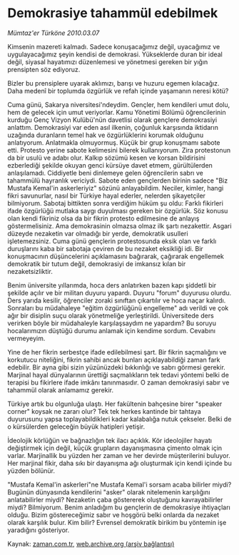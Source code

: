 # Demokrasiye tahammül edebilmek

*Mümtaz'er Türköne 2010.03.07*

<tr><td class="metin" colspan="2" style="padding-top: 20px; padding-left: 5px; ">Kimsenin mazereti kalmadı. Sadece konuşacağımız değil, uyacağımız ve uygulayacağımız şeyin kendisi de demokrasi. Yükseklerde duran bir ideal değil, siyasal hayatımızı düzenlemesi ve yönetmesi gereken bir yığın prensipten söz ediyoruz.</td></tr><tr><td class="metin" colspan="2" style="padding-top: 20px; padding-left: 5px; "><p>Bizler bu prensiplere uyarak aklımızı, barışı ve huzuru egemen kılacağız. Daha medenî bir toplumda özgürlük ve refah içinde yaşamanın neresi kötü?
<p> Cuma günü, Sakarya niversitesi'ndeydim. Gençler, hem kendileri umut dolu, hem de gelecek için umut veriyorlar. Kamu Yönetimi Bölümü öğrencilerinin kurduğu Genç Vizyon Kulübü'nün davetlisi olarak gençlere demokrasiyi anlattım. Demokrasiyi var eden asıl ilkenin, çoğunluk karşısında iktidarın uzağında duranların temel hak ve özgürlüklerini korumak olduğunu anlatıyorum. Anlatmakla olmuyormuş. Küçük bir grup konuşmamı sabote etti. Protesto yerine sabote kelimesini bilerek kullanıyorum. Zira protestonun da bir usulü ve adabı olur. Kalkıp sözümü kesen ve korsan bildirisini ezberlediği şekilde okuyan genci kürsüye davet etmem, gürültülerden anlaşılamadı. Ciddiyetle beni dinlemeye gelen öğrencilerin sabrı ve tahammülü hayranlık vericiydi. Sabote eden gençlerden birinin sadece "Biz Mustafa Kemal'in askerleriyiz" sözünü anlayabildim. Neciler, kimler, hangi fikri savunurlar, nasıl bir Türkiye hayal ederler, nelerden şikayetçiler bilmiyorum. Sabotaj bittikten sonra verdiğim hüküm şu oldu: Farklı fikirleri ifade özgürlüğü mutlaka saygı duyulması gereken bir özgürlük. Söz konusu olan kendi fikriniz olsa da bir fikrin protesto edilmesine de anlayış göstermelisiniz. Ama demokrasinin olmazsa olmaz ilk şartı nezakettir. Asgari düzeyde nezaketin var olmadığı bir yerde, demokratik usulleri işletemezsiniz. Cuma günü gençlerin protestosunda eksik olan ve farklı duruşlarını kaba bir sabotaja çeviren de bu nezaket eksikliği idi. Bir konuşmacının düşüncelerini açıklamasını bağırarak, çağırarak engellemek demokratik bir tutum değil, demokrasiyi de imkansız kılan bir nezaketsizliktir.
<p>Benim üniversite yıllarımda, hoca ders anlatırken bazen kapı şiddetli bir şekilde açılır ve bir militan duyuru yapardı. Duyuru "forum" duyurusu olurdu. Ders yarıda kesilir, öğrenciler zoraki sınıftan çıkartılır ve hoca naçar kalırdı. Sonraları bu müdahaleye "eğitim özgürlüğünü engelleme" adı verildi ve çok ağır bir disiplin suçu olarak yönetmeliğe yerleştirildi. Üniversitede ders verirken böyle bir müdahaleyle karşılaşsaydım ne yapardım? Bu soruyu hocalarımızın düştüğü durumu anlamak için kendime sordum. Cevabını vermeyeyim.
<p>Yine de her fikrin serbestçe ifade edilebilmesi şart. Bir fikrin saçmalığını ve korkutucu niteliğini, fikrin sahibi ancak bunları açıklayabildiği zaman fark edebilir. Bir ayna gibi sizin yüzünüzdeki bıkkınlığı ve sabrı görmesi gerekir. Marjinal hayal dünyalarının ürettiği saçmalıkların tek tedavi yöntemi belki de terapisi bu fikirlere ifade imkânı tanınmasıdır. O zaman demokrasiyi sabır ve tahammül olarak anlamamız gerekir.
<p>Türkiye artık bu olgunluğa ulaştı. Her fakültenin bahçesine birer "speaker corner" koysak ne zararı olur? Tek tek herkes kantinde bir tahtaya duyurusunu yapsa toplayabildikleri kadar kalabalığa nutuk çekseler. Belki de o kürsülerden geleceğin büyük hatipleri yetişir.
<p>İdeolojik körlüğün ve bağnazlığın tek ilacı açıklık. Kör ideolojiler hayatı değiştirmek için değil, küçük grupların dayanışmasına çimento olmak için varlar. Marjinallik bu yüzden her zaman ve her devirde müşterilerini buluyor. Her marjinal fikir, daha sıkı bir dayanışma ağı oluşturmak için kendi içinde bu yüzden bölünür.
<p>"Mustafa Kemal'in askerleri"ne Mustafa Kemal'i sorsam acaba bilirler miydi? Bugünün dünyasında kendilerini "asker" olarak nitelemenin karşılığını anlatabilirler miydi? Nezaketin çaba göstererek oluştuğunu kavrayabilirler miydi? Bilmiyorum. Benim anladığım bu gençlerin de demokrasiye ihtiyaçları olduğu. Bizim göstereceğimiz sabır ve hoşgörü belki onlarda da nezaket olarak karşılık bulur. Kim bilir? Evrensel demokratik birikim bu yöntemin işe yaradığını gösteriyor. <br/></p></p></p></p></p></p></p></td></tr>

Kaynak: [zaman.com.tr](http://zaman.com.tr/yazar.do?yazino=958776), [web.archive.org (arşiv bağlantısı)](http://web.archive.org/web/20100312011952/http://www.zaman.com.tr:80/yazar.do?yazino=958776)
